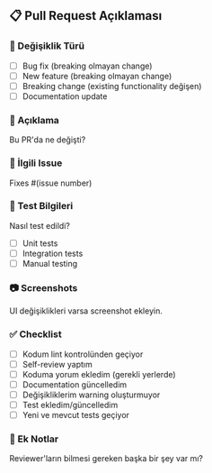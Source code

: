 ## 📋 Pull Request Açıklaması

### 🎯 Değişiklik Türü
- [ ] Bug fix (breaking olmayan change)
- [ ] New feature (breaking olmayan change)
- [ ] Breaking change (existing functionality değişen)
- [ ] Documentation update

### 📝 Açıklama
Bu PR'da ne değişti?

### 🔗 İlgili Issue
Fixes #(issue number)

### 🧪 Test Bilgileri
Nasıl test edildi?
- [ ] Unit tests
- [ ] Integration tests
- [ ] Manual testing

### 📷 Screenshots
UI değişiklikleri varsa screenshot ekleyin.

### ✅ Checklist
- [ ] Kodum lint kontrolünden geçiyor
- [ ] Self-review yaptım
- [ ] Koduma yorum ekledim (gerekli yerlerde)
- [ ] Documentation güncelledim
- [ ] Değişikliklerim warning oluşturmuyor
- [ ] Test ekledim/güncelledim
- [ ] Yeni ve mevcut tests geçiyor

### 📝 Ek Notlar
Reviewer'ların bilmesi gereken başka bir şey var mı?
